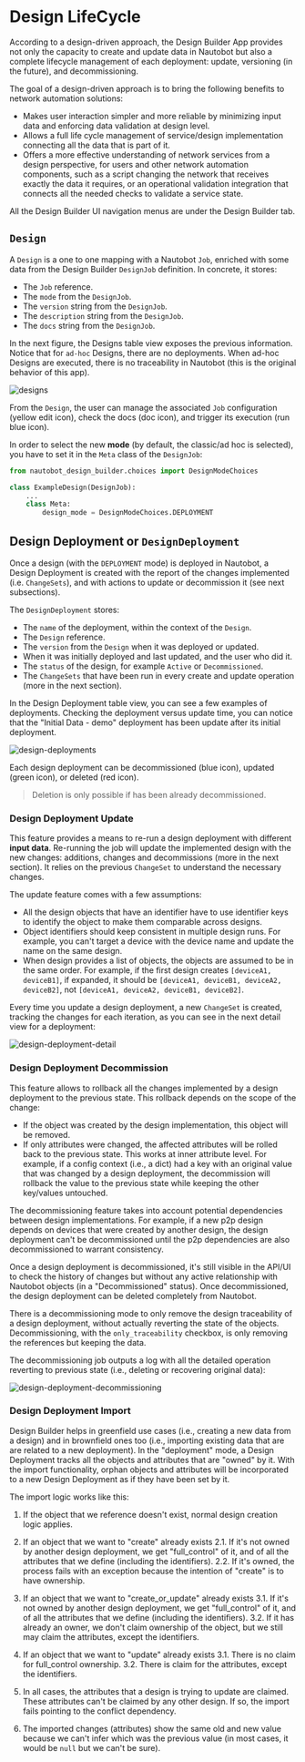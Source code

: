 # Design LifeCycle

According to a design-driven approach, the Design Builder App provides not only the capacity to create and update data in Nautobot but also a complete lifecycle management of each deployment: update, versioning (in the future), and decommissioning.

The goal of a design-driven approach is to bring the following benefits to network automation solutions:

- Makes user interaction simpler and more reliable by minimizing input data and enforcing data validation at design level.
- Allows a full life cycle management of service/design implementation connecting all the data that is part of it.
- Offers a more effective understanding of network services from a design perspective, for users and other network automation components, such as a script changing the network that receives exactly the data it requires, or an operational validation integration that connects all the needed checks to validate a service state.

All the Design Builder UI navigation menus are under the Design Builder tab.

## `Design`

A `Design` is a one to one mapping with a Nautobot `Job`, enriched with some data from the Design Builder `DesignJob` definition. In concrete, it stores:

- The `Job` reference.
- The `mode` from the `DesignJob`.
- The `version` string from the `DesignJob`.
- The `description` string from the `DesignJob`.
- The `docs` string from the `DesignJob`.

In the next figure, the Designs table view exposes the previous information. Notice that for `ad-hoc` Designs, there are no deployments. When ad-hoc Designs are executed, there is no traceability in Nautobot (this is the original behavior of this app).

![designs](../images/screenshots/designs.png)

From the `Design`, the user can manage the associated `Job` configuration (yellow edit icon), check the docs (doc icon), and trigger its execution (run blue icon).

In order to select the new **mode** (by default, the classic/ad hoc is selected), you have to set it in the `Meta` class of the `DesignJob`:

```py
from nautobot_design_builder.choices import DesignModeChoices

class ExampleDesign(DesignJob):
    ...
    class Meta:
        design_mode = DesignModeChoices.DEPLOYMENT
```

## Design Deployment or `DesignDeployment`

Once a design (with the `DEPLOYMENT` mode) is deployed in Nautobot, a Design Deployment is created with the report of the changes implemented (i.e. `ChangeSets`), and with actions to update or decommission it (see next subsections).

The `DesignDeployment` stores:

- The `name` of the deployment, within the context of the `Design`.
- The `Design` reference.
- The `version` from the `Design` when it was deployed or updated.
- When it was initially deployed and last updated, and the user who did it.
- The `status` of the design, for example `Active` or `Decommissioned`.
- The `ChangeSets` that have been run in every create and update operation (more in the next section).

In the Design Deployment table view, you can see a few examples of deployments. Checking the deployment versus update time, you can notice that the "Initial Data - demo" deployment has been update after its initial deployment.

![design-deployments](../images/screenshots/design-deployments.png)

Each design deployment can be decommissioned (blue icon), updated (green icon), or deleted (red icon).

> Deletion is only possible if has been already decommissioned.

### Design Deployment Update

This feature provides a means to re-run a design deployment with different **input data**. Re-running the job will update the implemented design with the new changes: additions, changes and decommissions (more in the next section). It relies on the previous `ChangeSet` to understand the necessary changes.

The update feature comes with a few assumptions:

- All the design objects that have an identifier have to use identifier keys to identify the object to make them comparable across designs.
- Object identifiers should keep consistent in multiple design runs. For example, you can't target a device with the device name and update the name on the same design.
- When design provides a list of objects, the objects are assumed to be in the same order. For example, if the first design creates `[deviceA1, deviceB1]`, if expanded, it should be `[deviceA1, deviceB1, deviceA2, deviceB2]`, not `[deviceA1, deviceA2, deviceB1, deviceB2]`.

Every time you update a design deployment, a new `ChangeSet` is created, tracking the changes for each iteration, as you can see in the next detail view for a deployment:

![design-deployment-detail](../images/screenshots/design-deployment-detail.png)

### Design Deployment Decommission

This feature allows to rollback all the changes implemented by a design deployment to the previous state. This rollback depends on the scope of the change:

- If the object was created by the design implementation, this object will be removed.
- If only attributes were changed, the affected attributes will be rolled back to the previous state. This works at inner attribute level. For example, if a config context (i.e., a dict) had a key with an original value that was changed by a design deployment, the decommission will rollback the value to the previous state while keeping the other key/values untouched.

The decommissioning feature takes into account potential dependencies between design implementations. For example, if a new p2p design depends on devices that were created by another design, the design deployment can't be decommissioned until the p2p dependencies are also decommissioned to warrant consistency.

Once a design deployment is decommissioned, it's still visible in the API/UI to check the history of changes but without any active relationship with Nautobot objects (in a "Decommissioned" status). Once decommissioned, the design deployment can be deleted completely from Nautobot.

There is a decommissioning mode to only remove the design traceability of a design deployment, without actually reverting the state of the objects. Decommissioning, with the `only_traceability` checkbox, is only removing the references but keeping the data.

The decommissioning job outputs a log with all the detailed operation reverting to previous state (i.e., deleting or recovering original data):

![design-deployment-decommissioning](../images/screenshots/design-deployment-decommissioning.png)

### Design Deployment Import

Design Builder helps in greenfield use cases (i.e., creating a new data from a design) and in brownfield ones too (i.e., importing existing data that are are related to a new deployment). In the "deployment" mode, a Design Deployment tracks all the objects and attributes that are "owned" by it. With the import functionality, orphan objects and attributes will be incorporated to a new Design Deployment as if they have been set by it.

The import logic works like this:

1. If the object that we reference doesn't exist, normal design creation logic applies.

2. If an object that we want to "create" already exists
   2.1. If it's not owned by another design deployment, we get "full_control" of it, and of all the attributes that we define (including the identifiers).
   2.2. If it's owned, the process fails with an exception because the intention of "create" is to have ownership.

3. If an object that we want to "create_or_update" already exists
   3.1. If it's not owned by another design deployment, we get "full_control" of it, and of all the attributes that we define (including the identifiers).
   3.2. If it has already an owner, we don't claim ownership of the object, but we still may claim the attributes, except the identifiers.

4. If an object that we want to "update" already exists
   3.1. There is no claim for full_control ownership.
   3.2. There is claim for the attributes, except the identifiers.

5. In all cases, the attributes that a design is trying to update are claimed. These attributes can't be claimed by any other design. If so, the import fails pointing to the conflict dependency.

6. The imported changes (attributes) show the same old and new value because we can't infer which was the previous value (in most cases, it would be `null` but we can't be sure).
